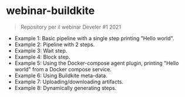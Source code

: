 # webinar-buildkite

> Repository per il webinar Develer #1 2021

- Example 1: Basic pipeline with a single step printing "Hello world".
- Example 2: Pipeline with 2 steps.
- Example 3: Wait step.
- Example 4: Block step.
- Example 5: Using the Docker-compose agent plugin, printing "Hello world" from a Docker compose service.
- Example 6: Using Buildkite meta-data.
- Example 7: Uploading/downloading artifacts.
- Example 8: Dynamically generating steps.
